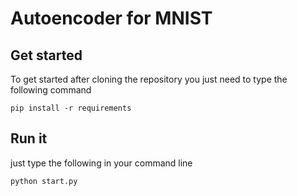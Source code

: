 # Autoencoder for MNIST

## Get started

To get started after cloning the repository you just need to type the following command

````
pip install -r requirements
````

## Run it

just type the following in your command line

````
python start.py
````